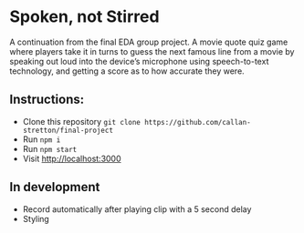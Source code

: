 # Spoken, not Stirred

A continuation from the final EDA group project. 
A movie quote quiz game where players take it in turns to guess the next famous line from a movie by speaking out loud into the device’s microphone using speech-to-text technology, and getting a score as to how accurate they were. 

## Instructions: 

- Clone this repository ```git clone https://github.com/callan-stretton/final-project```
- Run ```npm i```
- Run ```npm start```
- Visit [http://localhost:3000](http://localhost:3000)

## In development 

- Record automatically after playing clip with a 5 second delay
- Styling
